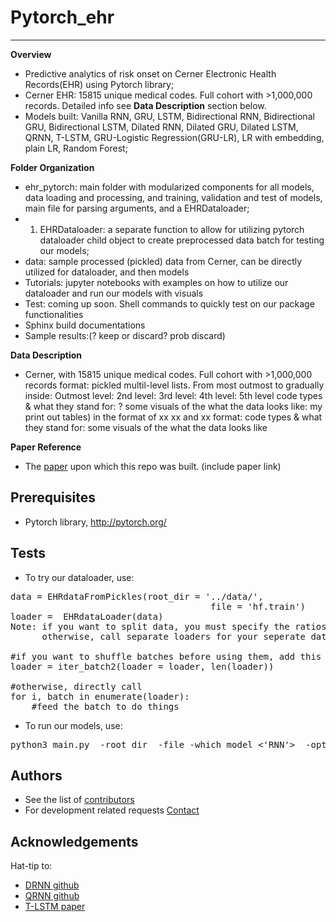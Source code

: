 # Pytorch_ehr
***************** 

**Overview**
* Predictive analytics of risk onset on Cerner Electronic Health Records(EHR) using Pytorch library;
* Cerner EHR: 15815 unique medical codes. Full cohort with >1,000,000 records. Detailed info see  **Data Description** section below.
* Models built: Vanilla RNN, GRU, LSTM, Bidirectional RNN, Bidirectional GRU, Bidirectional LSTM, Dilated RNN, Dilated GRU, Dilated LSTM, QRNN, T-LSTM, GRU-Logistic Regression(GRU-LR), LR with embedding, plain LR, Random Forest;


**Folder Organization**
* ehr_pytorch: main folder with modularized components for all models, data loading and processing, and training, validation and test of models, main file for parsing arguments, and a EHRDataloader;
* 1. EHRDataloader: a separate function to allow for utilizing pytorch dataloader child object to create preprocessed data batch for testing our models;
* data: sample processed (pickled) data from Cerner, can be directly utilized for dataloader, and then models
* Tutorials: jupyter notebooks with examples on how to utilize our dataloader and run our models with visuals
* Test: coming up soon. Shell commands to quickly test on our package functionalities
* Sphinx build documentations
* Sample results:(? keep or discard? prob discard) 


**Data Description**
* Cerner, with 15815 unique medical codes. Full cohort with >1,000,000 records 
format: pickled multil-level lists. From most outmost to gradually inside:  Outmost level: 2nd level:  3rd level: 4th level:  5th level 
code types & what they stand for: ?
some visuals of the what the data looks like: my print out tables) 
in the format of xx xx and xx 
format: 
code types & what they stand for: 
some visuals of the what the data looks like

**Paper Reference**
* The [paper]() upon which this repo was built. (include paper link)


## Prerequisites

* Pytorch library, <http://pytorch.org/> 


## Tests


* To try our dataloader, use:
<pre>
data = EHRdataFromPickles(root_dir = '../data/', 
                                      file = 'hf.train')
loader =  EHRdataLoader(data)
Note: if you want to split data, you must specify the ratios in EHRdataFromPickles()
      otherwise, call separate loaders for your seperate data files

#if you want to shuffle batches before using them, add this line 
loader = iter_batch2(loader = loader, len(loader))

#otherwise, directly call 
for i, batch in enumerate(loader): 
    #feed the batch to do things
</pre>

* To run our models, use:
<pre>
python3 main.py  -root_dir<your folder that contains data file>  -file<filename> -which_model <'RNN'>  -optimizer<'adam'> ....(more args)
</pre>


## Authors

* See the list of [contributors]( https://github.com/ZhiGroup/pytorch_ehr/graphs/contributors)
* For development related requests [Contact](https://github.com/chocolocked)

## Acknowledgements

Hat-tip to:
* [DRNN github](https://github.com/zalandoresearch/pt-dilate-rnn)
* [QRNN github](https://github.com/salesforce/pytorch-qrnn)
* [T-LSTM paper](http://biometrics.cse.msu.edu/Publications/MachineLearning/Baytasetal_PatientSubtypingViaTimeAwareLSTMNetworks.pdf)



